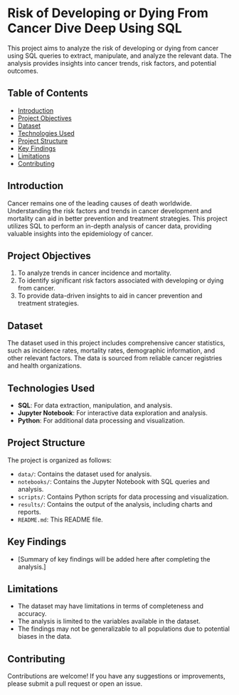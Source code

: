 # Risk of Developing or Dying From Cancer Dive Deep Using SQL

This project aims to analyze the risk of developing or dying from cancer using SQL queries to extract, manipulate, and analyze the relevant data. The analysis provides insights into cancer trends, risk factors, and potential outcomes.

## Table of Contents

- [Introduction](#introduction)
- [Project Objectives](#project-objectives)
- [Dataset](#dataset)
- [Technologies Used](#technologies-used)
- [Project Structure](#project-structure)
- [Key Findings](#key-findings)
- [Limitations](#limitations)
- [Contributing](#contributing)

## Introduction

Cancer remains one of the leading causes of death worldwide. Understanding the risk factors and trends in cancer development and mortality can aid in better prevention and treatment strategies. This project utilizes SQL to perform an in-depth analysis of cancer data, providing valuable insights into the epidemiology of cancer.

## Project Objectives

1. To analyze trends in cancer incidence and mortality.
2. To identify significant risk factors associated with developing or dying from cancer.
3. To provide data-driven insights to aid in cancer prevention and treatment strategies.

## Dataset

The dataset used in this project includes comprehensive cancer statistics, such as incidence rates, mortality rates, demographic information, and other relevant factors. The data is sourced from reliable cancer registries and health organizations.

## Technologies Used

- **SQL**: For data extraction, manipulation, and analysis.
- **Jupyter Notebook**: For interactive data exploration and analysis.
- **Python**: For additional data processing and visualization.

## Project Structure

The project is organized as follows:

- `data/`: Contains the dataset used for analysis.
- `notebooks/`: Contains the Jupyter Notebook with SQL queries and analysis.
- `scripts/`: Contains Python scripts for data processing and visualization.
- `results/`: Contains the output of the analysis, including charts and reports.
- `README.md`: This README file.

## Key Findings

- [Summary of key findings will be added here after completing the analysis.]

## Limitations

- The dataset may have limitations in terms of completeness and accuracy.
- The analysis is limited to the variables available in the dataset.
- The findings may not be generalizable to all populations due to potential biases in the data.

## Contributing

Contributions are welcome! If you have any suggestions or improvements, please submit a pull request or open an issue.
